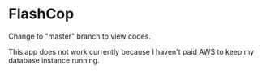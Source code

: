 # FlashCop

Change to "master" branch to view codes.

This app does not work currently because I haven't paid AWS to keep my database instance running. 

